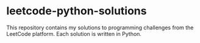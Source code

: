 # leetcode-python-solutions
This repository contains my solutions to programming challenges from the LeetCode platform. Each solution is written in Python.

